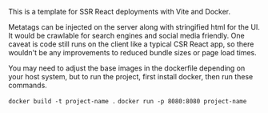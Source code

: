 This is a template for SSR React deployments with Vite and Docker.

Metatags can be injected on the server along with stringified html for the UI. It would be crawlable for search engines and social media friendly. One caveat is code still runs on the client like a typical CSR React app, so there wouldn't be any improvements to reduced bundle sizes or page load times.

You may need to adjust the base images in the dockerfile depending on your host system, but to run the project, first install docker, then run these commands.

`docker build -t project-name .`
`docker run -p 8080:8080 project-name`
